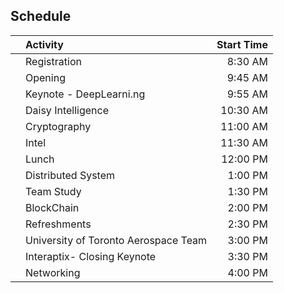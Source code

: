 
## Schedule

<i class="far fa-clock"></i>

|  | Activity | Start Time |
|:-----: | :---- | -------:|
| <i class="fas fa-sign-in-alt"></i>|Registration | 8:30 AM  |
| <i class="far fa-comments"></i>|Opening | 9:45 AM  |
| <i class="far fa-comments"></i>|Keynote - DeepLearni.ng  | 9:55 AM  |
| <i class="far fa-comments"></i>|Daisy Intelligence  | 10:30 AM  |
| <i class="far fa-comments"></i>|Cryptography | 11:00 AM  |
| <i class="far fa-comments"></i>|Intel | 11:30 AM  |
| <i class="fas fa-utensils"></i>|Lunch | 12:00 PM  |
| <i class="far fa-comments"></i>|Distributed System | 1:00 PM  |
| <i class="far fa-comments"></i>|Team Study | 1:30 PM  |
| <i class="far fa-comments"></i>|BlockChain | 2:00 PM  |
| <i class="fas fa-utensils"></i>|Refreshments | 2:30 PM  |
| <i class="far fa-comments"></i>|University of Toronto Aerospace Team | 3:00 PM  |
| <i class="far fa-comments"></i>|Interaptix- Closing Keynote | 3:30 PM  |
| <i class="fas fa-share-alt"></i>|Networking | 4:00 PM  |